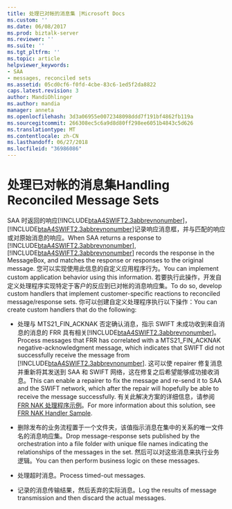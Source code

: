 ```yaml
---
title: 处理已对帐的消息集 |Microsoft Docs
ms.custom: ''
ms.date: 06/08/2017
ms.prod: biztalk-server
ms.reviewer: ''
ms.suite: ''
ms.tgt_pltfrm: ''
ms.topic: article
helpviewer_keywords:
- SAA
- messages, reconciled sets
ms.assetid: 05cd0cf6-f0fd-4cbe-83c6-1ed5f2da8822
caps.latest.revision: 3
author: MandiOhlinger
ms.author: mandia
manager: anneta
ms.openlocfilehash: 3d3a06955e0072348098ddd7f191bf4862fb119a
ms.sourcegitcommit: 266308ec5c6a9d8d80ff298ee6051b4843c5d626
ms.translationtype: MT
ms.contentlocale: zh-CN
ms.lasthandoff: 06/27/2018
ms.locfileid: "36986086"
---
```

# <a name="handling-reconciled-message-sets"></a><span data-ttu-id="a4603-102">处理已对帐的消息集</span><span class="sxs-lookup"><span data-stu-id="a4603-102">Handling Reconciled Message Sets</span></span>
<span data-ttu-id="a4603-103">SAA 时返回的响应[!INCLUDE[btaA4SWIFT2.3abbrevnonumber](../../includes/btaa4swift2-3abbrevnonumber-md.md)]，[!INCLUDE[btaA4SWIFT2.3abbrevnonumber](../../includes/btaa4swift2-3abbrevnonumber-md.md)]记录响应消息框，并与匹配的响应或对原始消息的响应。</span><span class="sxs-lookup"><span data-stu-id="a4603-103">When SAA returns a response to [!INCLUDE[btaA4SWIFT2.3abbrevnonumber](../../includes/btaa4swift2-3abbrevnonumber-md.md)], [!INCLUDE[btaA4SWIFT2.3abbrevnonumber](../../includes/btaa4swift2-3abbrevnonumber-md.md)] records the response in the MessageBox, and matches the response or responses to the original message.</span></span> <span data-ttu-id="a4603-104">您可以实现使用此信息的自定义应用程序行为。</span><span class="sxs-lookup"><span data-stu-id="a4603-104">You can implement custom application behavior using this information.</span></span> <span data-ttu-id="a4603-105">若要执行此操作，开发自定义处理程序实现特定于客户的反应到已对帐的消息响应集。</span><span class="sxs-lookup"><span data-stu-id="a4603-105">To do so, develop custom handlers that implement customer-specific reactions to reconciled message/response sets.</span></span> <span data-ttu-id="a4603-106">你可以创建自定义处理程序执行以下操作：</span><span class="sxs-lookup"><span data-stu-id="a4603-106">You can create custom handlers that do the following:</span></span>  

- <span data-ttu-id="a4603-107">处理与 MTS21_FIN_ACKNAK 否定确认消息，指示 SWIFT 未成功收到来自消息的消息的 FRR 具有相关[!INCLUDE[btaA4SWIFT2.3abbrevnonumber](../../includes/btaa4swift2-3abbrevnonumber-md.md)]。</span><span class="sxs-lookup"><span data-stu-id="a4603-107">Process messages that FRR has correlated with a MTS21_FIN_ACKNAK negative-acknowledgment message, which indicates that SWIFT did not successfully receive the message from [!INCLUDE[btaA4SWIFT2.3abbrevnonumber](../../includes/btaa4swift2-3abbrevnonumber-md.md)].</span></span> <span data-ttu-id="a4603-108">这可以使 repairer 修复消息并重新将其发送到 SAA 和 SWIFT 网络，这在修复之后希望能够成功接收消息。</span><span class="sxs-lookup"><span data-stu-id="a4603-108">This can enable a repairer to fix the message and re-send it to SAA and the SWIFT network, which after the repair will hopefully be able to receive the message successfully.</span></span> <span data-ttu-id="a4603-109">有关此解决方案的详细信息，请参阅[FRR NAK 处理程序示例](../../adapters-and-accelerators/accelerator-swift/frr-nak-handler-sample.md)。</span><span class="sxs-lookup"><span data-stu-id="a4603-109">For more information about this solution, see [FRR NAK Handler Sample](../../adapters-and-accelerators/accelerator-swift/frr-nak-handler-sample.md).</span></span>  

- <span data-ttu-id="a4603-110">删除发布的业务流程置于一个文件夹，该值指示消息在集中的关系的唯一文件名的消息响应集。</span><span class="sxs-lookup"><span data-stu-id="a4603-110">Drop message-response sets published by the orchestration into a file folder with unique file names indicating the relationships of the messages in the set.</span></span> <span data-ttu-id="a4603-111">然后可以对这些消息来执行业务逻辑。</span><span class="sxs-lookup"><span data-stu-id="a4603-111">You can then perform business logic on these messages.</span></span>  

- <span data-ttu-id="a4603-112">处理超时消息。</span><span class="sxs-lookup"><span data-stu-id="a4603-112">Process timed-out messages.</span></span>  

- <span data-ttu-id="a4603-113">记录的消息传输结果，然后丢弃的实际消息。</span><span class="sxs-lookup"><span data-stu-id="a4603-113">Log the results of message transmission and then discard the actual messages.</span></span>
